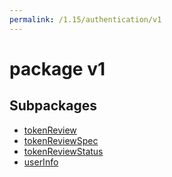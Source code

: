 ```yaml
---
permalink: /1.15/authentication/v1
---
```


# package v1



## Subpackages

* [tokenReview](authentication-v1-tokenReview.md)
* [tokenReviewSpec](authentication-v1-tokenReviewSpec.md)
* [tokenReviewStatus](authentication-v1-tokenReviewStatus.md)
* [userInfo](authentication-v1-userInfo.md)